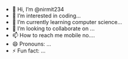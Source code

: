 - 👋 Hi, I’m @nirmit234
- 👀 I’m interested in coding...
- 🌱 I’m currently learning computer science...
- 💞️ I’m looking to collaborate on ...
- 📫 How to reach me mobile no....
- 😄 Pronouns: ...
- ⚡ Fun fact: ...

<!---
nirmit234/nirmit234 is a ✨ special ✨ repository because its `README.md` (this file) appears on your GitHub profile.
You can click the Preview link to take a look at your changes.
--->
